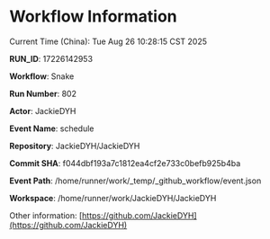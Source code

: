 # Workflow Information

Current Time (China): Tue Aug 26 10:28:15 CST 2025  

**RUN_ID**: 17226142953  

**Workflow**: Snake  

**Run Number**: 802  

**Actor**: JackieDYH  

**Event Name**: schedule  

**Repository**: JackieDYH/JackieDYH  

**Commit SHA**: f044dbf193a7c1812ea4cf2e733c0befb925b4ba  

**Event Path**: /home/runner/work/_temp/_github_workflow/event.json  

**Workspace**: /home/runner/work/JackieDYH/JackieDYH  

Other information: [https://github.com/JackieDYH](https://github.com/JackieDYH)
